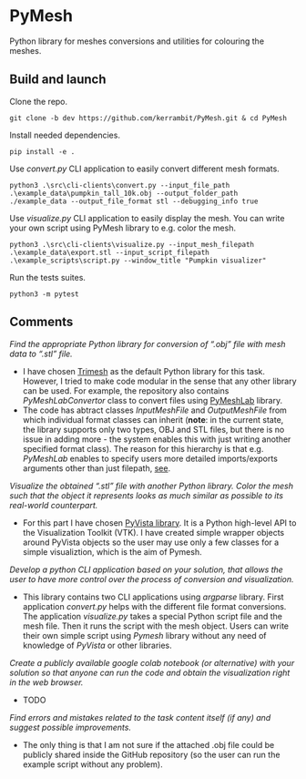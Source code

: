 # PyMesh
Python library for meshes conversions and utilities for colouring the meshes.

## Build and launch

Clone the repo.
```
git clone -b dev https://github.com/kerrambit/PyMesh.git & cd PyMesh
```

Install needed dependencies.
```
pip install -e .
```

Use *convert.py* CLI application to easily convert different mesh formats.
```
python3 .\src\cli-clients\convert.py --input_file_path .\example_data\pumpkin_tall_10k.obj --output_folder_path ./example_data --output_file_format stl --debugging_info true
```

Use *visualize.py* CLI application to easily display the mesh. You can write your own script using PyMesh library to e.g. color the mesh.
```
python3 .\src\cli-clients\visualize.py --input_mesh_filepath .\example_data\export.stl --input_script_filepath .\example_scripts\script.py --window_title "Pumpkin visualizer"
```

Run the tests suites.
```
python3 -m pytest
```

## Comments

*Find the appropriate Python library for conversion of “.obj” file with mesh data to “.stl” file.*
- I have chosen [Trimesh](https://trimesh.org/) as the default Python library for this task. However, I tried to make code modular in the sense that any other library can be used. For example, the repository also contains *PyMeshLabConvertor* class to convert files using [PyMeshLab](https://pymeshlab.readthedocs.io/en/latest/) library.
- The code has abtract classes *InputMeshFile* and *OutputMeshFile* from which individual format classes can inherit (**note**: in the current state, the library supports only two types, OBJ and STL files, but there is no issue in adding more - the system enables this with just writing another specified format class). The reason for this hierarchy is that e.g. *PyMeshLab* enables to specify users more detailed imports/exports arguments other than just filepath, [see](https://pymeshlab.readthedocs.io/en/latest/io_format_list.html).

*Visualize the obtained “.stl” file with another Python library. Color the mesh such that the object it represents looks as much similar as possible to its real-world counterpart.*
- For this part I have chosen [PyVista library](https://docs.pyvista.org/). It is a Python high-level API to the Visualization Toolkit (VTK). I have created simple wrapper objects around PyVista objects so the user may use only a few classes for a simple visualiztion, which is the aim of Pymesh.

*Develop a python CLI application based on your solution, that allows the user to have more control over the process of conversion and visualization.*
- This library contains two CLI applications using *argparse* library. First application *convert.py* helps with the different file format conversions. The application *visualize.py* takes a special Python script file and the mesh file. Then it runs the script with the mesh object. Users can write their own simple script using *Pymesh* library without any need of knowledge of *PyVista* or other libraries.


*Create a publicly available google colab notebook (or alternative) with your solution so that anyone can run the code and obtain the visualization right in the web browser.*
- TODO

*Find errors and mistakes related to the task content itself (if any) and suggest possible improvements.*
- The only thing is that I am not sure if the attached .obj file could be publicly shared inside the GitHub repository (so the user can run the example script without any problem).